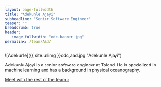```yaml
---
layout: page-fullwidth
title: "Adekunle Ajayi"
subheadline: "Senior Software Engineer"
teaser: ""
breadcrumb: true
header:
   image_fullwidth: "odc-banner.jpg"
permalink: /team/AAd/
---
```


![Adekunle]({{ site.urlimg }}odc_aad.jpg "Adekunle Ajayi")

Adekunle Ajayi is a senior software engineer at Talend. He is specialized in machine learning and has a background in physical oceanography. 

<a class="radius button small" href="{{ site.url }}{{ site.baseurl }}/team/">Meet with the rest of the team ›</a>


